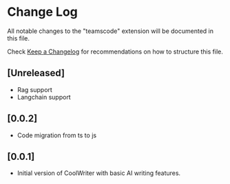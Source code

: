 # Change Log

All notable changes to the "teamscode" extension will be documented in this file.

Check [Keep a Changelog](http://keepachangelog.com/) for recommendations on how to structure this file.

## [Unreleased]

- Rag support
- Langchain support

## [0.0.2]

- Code migration from ts to js

## [0.0.1]

- Initial version of CoolWriter with basic AI writing features.
